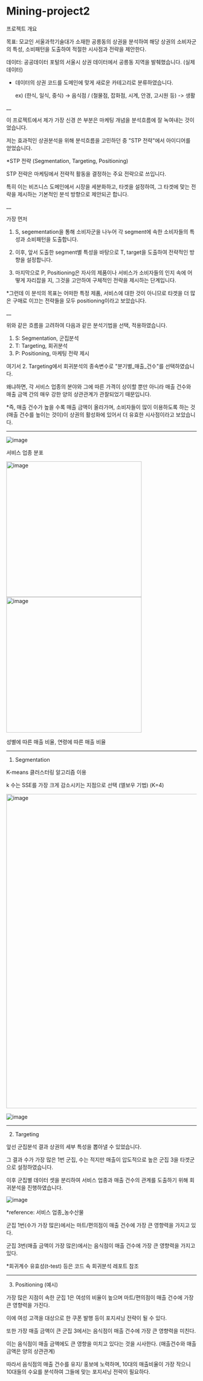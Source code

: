 # Mining-project2

프로젝트 개요

목표: 모교인 서울과학기술대가 소재한 공릉동의 상권을 분석하여 해당 상권의 소비자군의 특성, 소비패턴을 도출하여 적절한 시사점과 전략을 제안한다.

데이터: 공공데이터 포털의 서울시 상권 데이터에서 공릉동 지역을 발췌했습니다. (실제 데이터)

- 데이터의 상권 코드를 도메인에 맞게 새로운 카테고리로 분류하였습니다. 

  ex) (한식, 일식, 중식) -> 음식점 / (철물점, 잡화점, 시계, 안경, 고시원 등) -> 생활
  
__

이 프로젝트에서 제가 가장 신경 쓴 부분은 마케팅 개념을 분석흐름에 잘 녹여내는 것이었습니다.

저는 효과적인 상권분석을 위해 분석흐름을 고민하던 중 "STP 전략"에서 아이디어를 얻었습니다.

*STP 전략 (Segmentation, Targeting, Positioning)

STP 전략은 마케팅에서 전략적 활동을 결정하는 주요 전략으로 쓰입니다.

특히 이는 비즈니스 도메인에서 시장을 세분화하고, 타겟을 설정하여, 그 타겟에 맞는 전략을 제시하는 기본적인 분석 방향으로 제안되곤 합니다.

__

가장 먼저 

1. S, segementation을 통해 소비자군을 나누어 각 segment에 속한 소비자들의 특성과 소비패턴을 도출합니다.

2. 이후, 앞서 도출한 segment별 특성을 바탕으로 T, target을 도출하여 전략적인 방향을 설정합니다.

3. 마지막으로 P, Positioning은 자사의 제품이나 서비스가 소비자들의 인지 속에 어떻게 자리잡을 지, 그것을 고안하여 구체적인 전략을 제시하는 단계입니다.

*그런데 이 분석의 목표는 어떠한 특정 제품, 서비스에 대한 것이 아니므로 타겟을 더 많은 구매로 이끄는 전략들을 모두 positioning이라고 보았습니다.

__

위와 같은 흐름을 고려하여 다음과 같은 분석기법을 선택, 적용하였습니다.

1. S: Segmentation, 군집분석
2. T: Targeting, 회귀분석
3. P: Positioning, 마케팅 전략 제시

여기서 2. Targeting에서 회귀분석의 종속변수로 "분기별_매출_건수"를 선택하였습니다.

왜냐하면, 각 서비스 업종의 분야와 그에 따른 가격이 상이할 뿐만 아니라 매출 건수와 매출 금액 간의 매우 강한 양의 상관관계가 관찰되었기 때문입니다.

*즉, 매출 건수가 높을 수록 매출 금액이 올라가며, 소비자들이 많이 이용하도록 하는 것(매출 건수를 높이는 것이)이 상권의 활성화에 있어서 더 유효한 시사점이라고 보았습니다.

__________

![image](https://user-images.githubusercontent.com/121419113/218437083-3e9833e4-a5c3-4a9f-87e2-2a3235e0f186.png)

서비스 업종 분포 

<img width="358" alt="image" src="https://user-images.githubusercontent.com/121419113/218412663-58708915-ea06-4741-835f-bc122478b6fb.png"> <img width="358" alt="image" src="https://user-images.githubusercontent.com/121419113/218412724-9e91f8c1-8064-44fa-ad1f-45467b43d048.png">


성별에 따른 매출 비율,   연령에 따른 매출 비율


__________

1. Segmentation

K-means 클러스터링 알고리즘 이용

k 수는 SSE를 가장 크게 감소시키는 지점으로 선택 (엘보우 기법) (K=4) 

<img width="830" alt="image" src="https://user-images.githubusercontent.com/121419113/218412310-a572f964-823b-4967-9f14-e0eb0bd10061.png">

![image](https://user-images.githubusercontent.com/121419113/218440432-587ecf55-b24b-4f70-88be-f0cac0589bd7.png)

__________

2. Targeting

앞선 군집분석 결과 상권의 세부 특성을 뽑아낼 수 있었습니다.

그 결과 수가 가장 많은 1번 군집, 수는 적지만 매출이 압도적으로 높은 군집 3을 타겟군으로 설정하였습니다.

이후 군집별 데이터 셋을 분리하여 서비스 업종과 매출 건수의 관계를 도출하기 위해 회귀분석을 진행하였습니다.

![image](https://user-images.githubusercontent.com/121419113/218442433-ed746e0e-f128-4428-bfcf-d6ec49319e78.png)

*reference: 서비스 업종_농수산물

군집 1번(수가 가장 많은)에서는 마트/편의점이 매출 건수에 가장 큰 영향력을 가지고 있다.

군집 3번(매출 금액이 가장 많은)에서는 음식점이 매출 건수에 가장 큰 영향력을 가지고 있다.

*회귀계수 유효성(t-test) 등은 코드 속 회귀분석 레포트 참조
__________

3. Positioning (예시)

가장 많은 지점이 속한 군집 1은 여성의 비율이 높으며 마트/편의점이 매출 건수에 가장 큰 영향력을 가진다.

이에 여성 고객을 대상으로 한 쿠폰 발행 등이 포지셔닝 전략이 될 수 있다.

또한 가장 매출 금액이 큰 군집 3에서는 음식점이 매출 건수에 가장 큰 영향력을 미친다.

이는 음식점이 매출 금액에도 큰 영향을 미치고 있다는 것을 시사한다. (매출건수와 매출금액은 양의 상관관계)

따라서 음식점의 매출 건수를 유지/ 홍보에 노력하며, 10대의 매출비율이 가장 작으니 10대들의 수요를 분석하여 그들에 맞는 포지셔닝 전략이 필요하다.


